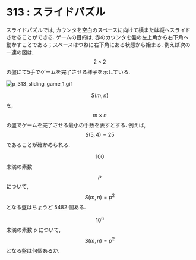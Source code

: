 # 313 : スライドパズル

スライドパズルでは, カウンタを空白のスペースに向けて横または縦へスライドさせることができる. ゲームの目的は, 赤のカウンタを盤の左上角から右下角へ動かすことである；スペースはつねに右下角にある状態から始まる. 例えば次の一連の図は, $$2×2$$の盤にて5手でゲームを完了させる様子を示している.

![p\_313\_sliding\_game\_1.gif](https://web.archive.org/web/20161030030348im\_/http://projecteuler.net/project/images/p\_313\_sliding\_game\_1.gif)

$$S(m,n)$$を,$$m×n$$の盤でゲームを完了させる最小の手数を表すとする. 例えば,$$S(5,4) = 25$$であることが確かめられる.

$$100$$未満の素数$$p$$について,$$S(m,n)=p^2$$となる盤はちょうど 5482 個ある.

$$10^6$$未満の素数 p について,$$S(m,n)=p^2$$となる盤は何個あるか.
